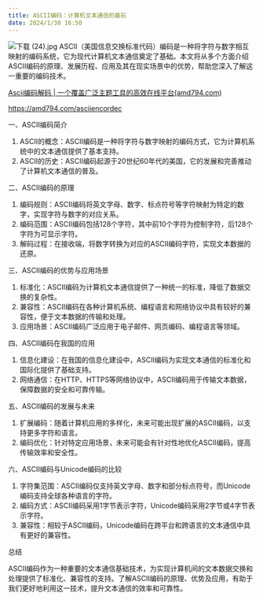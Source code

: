 ```yaml
---
title: ASCII编码：计算机文本通信的基石
date: 2024/1/30 16:50
---
```




![下载 (24).jpg](https://p6-juejin.byteimg.com/tos-cn-i-k3u1fbpfcp/fc9770c38c584d9a985de49b168f86ef~tplv-k3u1fbpfcp-jj-mark:0:0:0:0:q75.image#?w=1024&h=768&s=121459&e=jpg&b=cac9c4)
ASCII（美国信息交换标准代码）编码是一种将字符与数字相互映射的编码系统，它为现代计算机文本通信奠定了基础。本文将从多个方面介绍ASCII编码的原理、发展历程、应用及其在现实场景中的优势，帮助您深入了解这一重要的编码技术。

[Ascii编码解码 | 一个覆盖广泛主题工具的高效在线平台(amd794.com)](https://amd794.com/asciiencordec)

https://amd794.com/asciiencordec

一、ASCII编码简介

1. ASCII的概念：ASCII编码是一种将字符与数字映射的编码方式，它为计算机系统中的文本通信提供了基本支持。
2. ASCII的历史：ASCII编码起源于20世纪60年代的美国，它的发展和完善推动了计算机文本通信的普及。

二、ASCII编码的原理

1. 编码规则：ASCII编码将英文字母、数字、标点符号等字符映射为特定的数字，实现字符与数字的对应关系。
2. 编码范围：ASCII编码包括128个字符，其中前10个字符为控制字符，后128个字符为可显示字符。
3. 解码过程：在接收端，将数字转换为对应的ASCII编码字符，实现文本数据的还原。

三、ASCII编码的优势与应用场景

1. 标准化：ASCII编码为计算机文本通信提供了一种统一的标准，降低了数据交换的复杂性。
2. 兼容性：ASCII编码在各种计算机系统、编程语言和网络协议中具有较好的兼容性，便于文本数据的传输和处理。
3. 应用场景：ASCII编码广泛应用于电子邮件、网页编码、编程语言等领域。

四、ASCII编码在我国的应用

1. 信息化建设：在我国的信息化建设中，ASCII编码为实现文本通信的标准化和国际化提供了基础支持。
2. 网络通信：在HTTP、HTTPS等网络协议中，ASCII编码用于传输文本数据，保障数据的安全和可靠传输。

五、ASCII编码的发展与未来

1. 扩展编码：随着计算机应用的多样化，未来可能出现扩展的ASCII编码，以支持更多字符和语言。
2. 编码优化：针对特定应用场景，未来可能会有针对性地优化ASCII编码，提高传输效率和安全性。

六、ASCII编码与Unicode编码的比较

1. 字符集范围：ASCII编码仅支持英文字母、数字和部分标点符号，而Unicode编码支持全球各种语言的字符。
2. 编码方式：ASCII编码采用1字节表示字符，Unicode编码采用2字节或4字节表示字符。
3. 兼容性：相较于ASCII编码，Unicode编码在跨平台和跨语言的文本通信中具有更好的兼容性。

总结

ASCII编码作为一种重要的文本通信基础技术，为实现计算机间的文本数据交换和处理提供了标准化、兼容性的支持。了解ASCII编码的原理、优势及应用，有助于我们更好地利用这一技术，提升文本通信的效率和可靠性。
